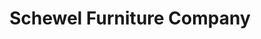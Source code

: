 ---
title: "Schewel Furniture Company"
url: /martinsburg/schewel-furniture-company/
shop: furniture
---